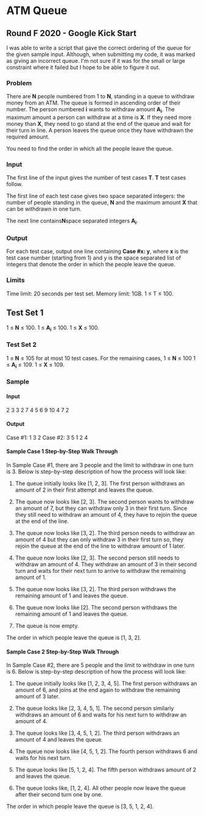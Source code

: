 # ATM Queue

## Round F 2020 - Google Kick Start

I was able to write a script that gave the correct ordering of the queue for the given sample input. Although, when submitting my code, it was marked as giving an incorrect queue. I'm not sure if it was for the small or large constraint where it failed but I hope to be able to figure it out. 

### Problem

There are **N** people numbered from 1 to **N**, standing in a queue to withdraw money from an ATM. The queue is formed in ascending order of their number. The person numbered **i** wants to withdraw amount **A<sub>i</sub>**. The maximum amount a person can withdraw at a time is **X**. If they need more money than **X**, they need to go stand at the end of the queue and wait for their turn in line. A person leaves the queue once they have withdrawn the required amount.

You need to find the order in which all the people leave the queue.

### Input

The first line of the input gives the number of test cases **T**. **T** test cases follow.

The first line of each test case gives two space separated integers: the number of people standing in the queue, **N** and the maximum amount **X** that can be withdrawn in one turn.

The next line contains**N**space separated integers **A<sub>i</sub>**.

### Output

For each test case, output one line containing __Case #x: y__, where __x__ is the test case number (starting from 1) and y is the space separated list of integers that denote the order in which the people leave the queue.

### Limits 

Time limit: 20 seconds per test set.
Memory limit: 1GB.
1 ≤ T ≤ 100.

## Test Set 1

1 ≤ **N** ≤ 100.
1 ≤ **A<sub>i</sub>** ≤ 100.
1 ≤ **X** ≤ 100.

### Test Set 2

1 ≤ **N** ≤ 105 for at most 10 test cases. For the remaining cases, 1 ≤ **N** ≤ 100
1 ≤ **A<sub>i</sub>** ≤ 109.
1 ≤ **X** ≤ 109.

### Sample

#### Input

2
3 3
2 7 4
5 6
9 10 4 7 2

#### Output

Case #1: 1 3 2
Case #2: 3 5 1 2 4

#### Sample Case 1 Step-by-Step Walk Through

In Sample Case #1, there are 3 people and the limit to withdraw in one turn is 3. Below is step-by-step description of how the process will look like:

1. The queue initially looks like [1, 2, 3]. The first person withdraws an amount of 2 in their first attempt and leaves the queue.

2. The queue now looks like [2, 3]. The second person wants to withdraw an amount of 7, but they can withdraw only 3 in their first turn. Since they still need to withdraw an amount of 4, they have to rejoin the queue at the end of the line.

3. The queue now looks like [3, 2]. The third person needs to withdraw an amount of 4 but they can only withdraw 3 in their first turn so, they rejoin the queue at the end of the line to withdraw amount of 1 later.

4. The queue now looks like [2, 3]. The second person still needs to withdraw an amount of 4. They withdraw an amount of 3 in their second turn and waits for their next turn to arrive to withdraw the remaining amount of 1.

5. The queue now looks like [3, 2]. The third person withdraws the remaining amount of 1 and leaves the queue.

6. The queue now looks like [2]. The second person withdraws the remaining amount of 1 and leaves the queue.

7. The queue is now empty.

The order in which people leave the queue is [1, 3, 2].

#### Sample Case 2 Step-by-Step Walk Through

In Sample Case #2, there are 5 people and the limit to withdraw in one turn is 6. Below is step-by-step description of how the process will look like:

1. The queue initially looks like [1, 2, 3, 4, 5]. The first person withdraws an amount of 6, and joins at the end again to withdraw the remaining amount of 3 later.

2. The queue looks like [2, 3, 4, 5, 1]. The second person similarly withdraws an amount of 6 and waits for his next turn to withdraw an amount of 4.

3. The queue looks like [3, 4, 5, 1, 2]. The third person withdraws an amount of 4 and leaves the queue.

4. The queue now looks like [4, 5, 1, 2]. The fourth person withdraws 6 and waits for his next turn.

5. The queue looks like [5, 1, 2, 4]. The fifth person withdraws amount of 2 and leaves the queue.

6. The queue looks like, [1, 2, 4]. All other people now leave the queue after their second turn one by one.

The order in which people leave the queue is [3, 5, 1, 2, 4].
